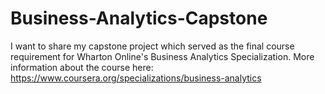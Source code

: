 # Business-Analytics-Capstone
I want to share my capstone project which served as the final course requirement for Wharton Online's Business Analytics Specialization. More information about the course here: https://www.coursera.org/specializations/business-analytics 
